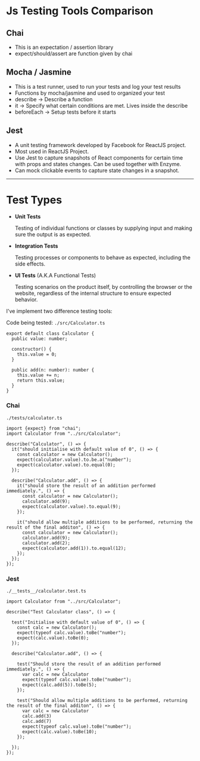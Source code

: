 # Js Testing Tools Comparison

## Chai
- This is an expectation / assertion library
- expect/should/assert are function given by chai

## Mocha / Jasmine
- This is a test runner, used to run your tests and log your test results
- Functions by mocha/jasmine and used to organized your test
- describe → Describe a function
- it → Specify what certain conditions are met. Lives inside the describe
- beforeEach → Setup tests before it starts

## Jest
- A unit testing framework developed by Facebook for ReactJS project.
- Most used in ReactJS Project.
- Use Jest to capture snapshots of React components for certain time with props and states changes. Can be used together with Enzyme.
- Can mock clickable events to capture state changes in a snapshot.

---

# Test Types

- **Unit Tests**
  
  Testing of individual functions or classes by supplying input and making sure the output is as expected.

- **Integration Tests**

  Testing processes or components to behave as expected, including the side effects.

- **UI Tests** (A.K.A Functional Tests)

  Testing scenarios on the product itself, by controlling the browser or the website, regardless of the internal structure to ensure expected behavior.




I've implement two difference testing tools:

Code being tested: `./src/Calculator.ts`
```
export default class Calculator {
  public value: number;

  constructor() {
    this.value = 0;
  }

  public add(n: number): number {
    this.value += n;
    return this.value;
  }
}
```

### Chai

`./tests/calculator.ts`
```
import {expect} from "chai";
import Calculator from "../src/Calculator";

describe("Calculator", () => {
  it("should initialise with default value of 0", () => {
    const calculator = new Calculator();
    expect(calculator.value).to.be.a("number");
    expect(calculator.value).to.equal(0);
  });

  describe("Calculator.add", () => {
    it("should store the result of an addition performed immediately.", () => {
      const calculator = new Calculator();
      calculator.add(9);
      expect(calculator.value).to.equal(9);
    });

    it("should allow multiple additions to be performed, returning the result of the final additon", () => {
      const calculator = new Calculator();
      calculator.add(9);
      calculator.add(2);
      expect(calculator.add(1)).to.equal(12);
    });
  });
});
```

### Jest

`./__tests__/calculator.test.ts`
```
import Calculator from "../src/Calculator";

describe("Test Calculator class", () => {

  test("Initialise with default value of 0", () => {
    const calc = new Calculator();
    expect(typeof calc.value).toBe("number");
    expect(calc.value).toBe(0);
  });

  describe("Calculator.add", () => {

    test("Should store the result of an addition performed immediately.", () => {
      var calc = new Calculator
      expect(typeof calc.value).toBe("number");
      expect(calc.add(5)).toBe(5);
    });

    test("Should allow multiple additions to be performed, returning the result of the final additon", () => {
      var calc = new Calculator
      calc.add(3)
      calc.add(7)
      expect(typeof calc.value).toBe("number");
      expect(calc.value).toBe(10);
    });

  });
});
```